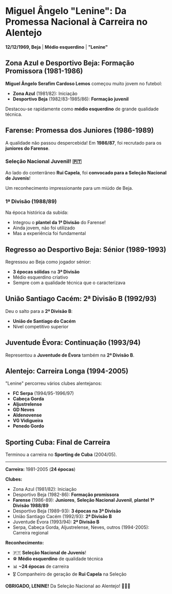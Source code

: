 # Miguel Ângelo "Lenine": Da Promessa Nacional à Carreira no Alentejo

**12/12/1969, Beja** | **Médio esquerdino** | **"Lenine"**

## Zona Azul e Desportivo Beja: Formação Promissora (1981-1986)

**Miguel Ângelo Serafim Cardoso Lemos** começou muito jovem no futebol:
- **Zona Azul** (1981/82): Iniciação
- **Desportivo Beja** (1982/83-1985/86): **Formação juvenil**

Destacou-se rapidamente como **médio esquerdino** de grande qualidade técnica.

## Farense: Promessa dos Juniores (1986-1989)

A qualidade não passou despercebida! Em **1986/87**, foi recrutado para os **juniores do Farense**.

### Seleção Nacional Juvenil! 🇵🇹

Ao lado do conterrâneo **Rui Capela**, foi **convocado para a Seleção Nacional de Juvenis**!

Um reconhecimento impressionante para um miúdo de Beja.

### 1ª Divisão (1988/89)

Na época histórica da subida:
- Integrou o **plantel da 1ª Divisão** do Farense!
- Ainda jovem, não foi utilizado
- Mas a experiência foi fundamental

## Regresso ao Desportivo Beja: Sénior (1989-1993)

Regressou ao Beja como jogador sénior:
- **3 épocas sólidas** na **3ª Divisão**
- Médio esquerdino criativo
- Sempre com a qualidade técnica que o caracterizava

## União Santiago Cacém: 2ª Divisão B (1992/93)

Deu o salto para a **2ª Divisão B**:
- **União de Santiago do Cacém**
- Nível competitivo superior

## Juventude Évora: Continuação (1993/94)

Representou a **Juventude de Évora** também na **2ª Divisão B**.

## Alentejo: Carreira Longa (1994-2005)

"Lenine" percorreu vários clubes alentejanos:
- **FC Serpa** (1994/95-1996/97)
- **Cabeça Gorda**
- **Aljustrelense**
- **GD Neves**
- **Aldenovense**
- **VG Vidigueira**
- **Penedo Gordo**

## Sporting Cuba: Final de Carreira

Terminou a carreira no **Sporting de Cuba** (2004/05).

---

**Carreira:** 1981-2005 (**24 épocas**)

**Clubes:**
- Zona Azul (1981/82): Iniciação
- Desportivo Beja (1982-86): **Formação promissora**
- **Farense** (1986-89): **Juniores**, **Seleção Nacional Juvenil**, **plantel 1ª Divisão 1988/89**
- Desportivo Beja (1989-93): **3 épocas na 3ª Divisão**
- União Santiago Cacém (1992/93): **2ª Divisão B**
- Juventude Évora (1993/94): **2ª Divisão B**
- Serpa, Cabeça Gorda, Aljustrelense, Neves, outros (1994-2005): Carreira regional

**Reconhecimento:**
- 🇵🇹 **Seleção Nacional de Juvenis**!
- ⚽ **Médio esquerdino** de qualidade técnica
- 📊 **~24 épocas** de carreira
- 🎖️ Companheiro de geração de **Rui Capela** na Seleção

**OBRIGADO, LENINE!** Da Seleção Nacional ao Alentejo! 🦁🇵🇹
